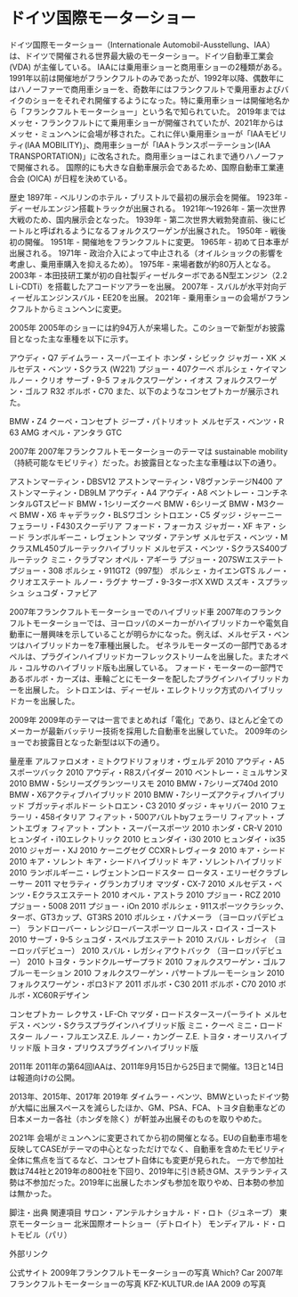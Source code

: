 # ドイツ国際モーターショー

ドイツ国際モーターショー（Internationale Automobil-Ausstellung、IAA）は、ドイツで開催される世界最大級のモーターショー。ドイツ自動車工業会 (VDA) が主催している。
IAAには乗用車ショーと商用車ショーの2種類がある。1991年以前は開催地がフランクフルトのみであったが、1992年以降、偶数年にはハノーファーで商用車ショーを、奇数年にはフランクフルトで乗用車およびバイクのショーをそれぞれ開催するようになった。特に乗用車ショーは開催地名から「フランクフルトモーターショー」という名で知られていた。
2019年まではメッセ・フランクフルトにて乗用車ショーが開催されていたが、2021年からはメッセ・ミュンヘンに会場が移された。これに伴い乗用車ショーが「IAAモビリティ(IAA MOBILITY)」、商用車ショーが「IAAトランスポーテーション(IAA TRANSPORTATION)」に改名された。商用車ショーはこれまで通りハノーファで開催される。
国際的にも大きな自動車展示会であるため、国際自動車工業連合会 (OICA) が日程を決めている。

歴史
1897年 - ベルリンのホテル・ブリストルで最初の展示会を開催。
1923年 - ディーゼルエンジン搭載トラックが出展される。
1921年〜1926年 - 第一次世界大戦のため、国内展示会となった。
1939年 - 第二次世界大戦勃発直前、後にビートルと呼ばれるようになるフォルクスワーゲンが出展された。
1950年 - 戦後初の開催。
1951年 - 開催地をフランクフルトに変更。
1965年 - 初めて日本車が出展される。
1971年 - 政治介入によって中止される（オイルショックの影響を考慮し、乗用車購入を抑えるため）。
1975年 - 来場者数が約80万人となる。
2003年 - 本田技研工業が初の自社製ディーゼルターボであるN型エンジン（2.2 L i-CDTi）を搭載したアコードツアラーを出展。
2007年 - スバルが水平対向ディーゼルエンジンスバル・EE20を出展。
2021年 - 乗用車ショーの会場がフランクフルトからミュンヘンに変更。

2005年
2005年のショーには約94万人が来場した。このショーで新型がお披露目となった主な車種を以下に示す。

アウディ・Q7
デイムラー・スーパーエイト
ホンダ・シビック
ジャガー・XK
メルセデス・ベンツ・Sクラス (W221)
プジョー・407クーペ
ポルシェ・ケイマン
ルノー・クリオ
サーブ・9-5
フォルクスワーゲン・イオス
フォルクスワーゲン・ゴルフ R32
ボルボ・C70
また、以下のようなコンセプトカーが展示された。

BMW・Z4 クーペ・コンセプト
ジープ・パトリオット
メルセデス・ベンツ・R 63 AMG
オペル・アンタラ GTC

2007年
2007年フランクフルトモーターショーのテーマは sustainable mobility（持続可能なモビリティ）だった。お披露目となった主な車種は以下の通り。

アストンマーティン・DBSV12
アストンマーティン・V8ヴァンテージN400
アストンマーティン・DB9LM
アウディ・A4
アウディ・A8
ベントレー・コンチネンタルGTスピード
BMW・1シリーズクーペ
BMW・6シリーズ
BMW・M3クーペ
BMW・X6
キャデラック・BLSワゴン
シトロエン・C5
ダッジ・ジャーニー
フェラーリ・F430スクーデリア
フォード・フォーカス
ジャガー・XF
キア・シード
ランボルギーニ・レヴェントン
マツダ・アテンザ
メルセデス・ベンツ・MクラスML450ブルーテックハイブリッド
メルセデス・ベンツ・SクラスS400ブルーテック
ミニ・クラブマン
オペル・アギーラ
プジョー・207SWエステート
プジョー・308
ポルシェ・911GT2（997型）
ポルシェ・カイエンGTS
ルノー・クリオエステート
ルノー・ラグナ
サーブ・9-3ターボX XWD
スズキ・スプラッシュ
シュコダ・ファビア

2007年フランクフルトモーターショーでのハイブリッド車
2007年のフランクフルトモーターショーでは、ヨーロッパのメーカーがハイブリッドカーや電気自動車に一層興味を示していることが明らかになった。例えば、メルセデス・ベンツはハイブリッドカーを7車種出展した。
ゼネラルモーターズの一部門であるオペルは、プラグインハイブリッドカーフレックストリームを出展した。またオペル・コルサのハイブリッド版も出展している。
フォード・モーターの一部門であるボルボ・カーズは、車輪ごとにモーターを配したプラグインハイブリッドカーを出展した。
シトロエンは、ディーゼル・エレクトリック方式のハイブリッドカーを出展した。

2009年
2009年のテーマは一言でまとめれば「電化」であり、ほとんど全てのメーカーが最新バッテリー技術を採用した自動車を出展していた。
2009年のショーでお披露目となった新型は以下の通り。

量産車
アルファロメオ・ミトクワドリフォリオ・ヴェルデ
2010 アウディ・A5スポーツバック
2010 アウディ・R8スパイダー
2010 ベントレー・ミュルサンヌ
2010 BMW・5シリーズグランツーリスモ
2010 BMW・7シリーズ740d
2010 BMW・X6アクティブハイブリッド
2010 BMW・7シリーズアクティブハイブリッド
ブガッティボルドー
シトロエン・C3
2010 ダッジ・キャリバー
2010 フェラーリ・458イタリア
フィアット・500アバルトbyフェラーリ
フィアット・プントエヴォ
フィアット・プント・スーパースポーツ
2010 ホンダ・CR-V
2010 ヒュンダイ・i10エレクトリック
2010 ヒュンダイ・i30
2010 ヒュンダイ・ix35
2010 ジャガー・XJ
2010 ケーニグセグ CCXRトレヴィータ
2010 キア・シード
2010 キア・ソレント
キア・シードハイブリッド
キア・ソレントハイブリッド
2010 ランボルギーニ・レヴェントンロードスター
ロータス・エリーゼクラブレーサー
2011 マセラティ・グランカブリオ
マツダ・CX-7
2010 メルセデス・ベンツ・Eクラスエステート
2010 オペル・アストラ
2010 プジョー・RCZ
2010 プジョー・5008
2011 プジョー・iOn
2010 ポルシェ・911スポーツクラシック、ターボ、GT3カップ、GT3RS
2010 ポルシェ・パナメーラ （ヨーロッパデビュー）
ランドローバー・レンジローバースポーツ
ロールス・ロイス・ゴースト
2010 サーブ・9-5
シュコダ・スペルブエステート
2010 スバル・レガシィ （ヨーロッパデビュー）
2010 スバル・レガシィアウトバック （ヨーロッパデビュー）
2010 トヨタ・ランドクルーザープラド
2010 フォルクスワーゲン・ゴルフブルーモーション
2010 フォルクスワーゲン・パサートブルーモーション
2010 フォルクスワーゲン・ポロ3ドア
2011 ボルボ・C30
2011 ボルボ・C70
2010 ボルボ・XC60Rデザイン

コンセプトカー
レクサス・LF-Ch
マツダ・ロードスタースーパーライト
メルセデス・ベンツ・Sクラスプラグインハイブリッド版
ミニ・クーペ
ミニ・ロードスター
ルノー・フルエンスZ.E. 
ルノー・カングー Z.E. 
トヨタ・オーリスハイブリッド版
トヨタ・プリウスプラグインハイブリッド版

2011年
2011年の第64回IAAは、2011年9月15日から25日まで開催。13日と14日は報道向けの公開。

2013年、2015年、2017年
2019年
ダイムラー・ベンツ、BMWといったドイツ勢が大幅に出展スペースを減らしたほか、GM、PSA、FCA、トヨタ自動車などの日本メーカー各社（ホンダを除く）が軒並み出展そのものを取りやめた。

2021年
会場がミュンヘンに変更されてから初の開催となる。EUの自動車市場を反映してCASEがテーマの中心となっただけでなく、自動車を含めたモビリティ全体に焦点を当てるなど、コンセプト自体にも変更が見られた。
一方で参加社数は744社と2019年の800社を下回り、2019年に引き続きGM、ステランティス勢は不参加だった。2019年に出展したホンダも参加を取りやめ、日本勢の参加は無かった。

脚注・出典
関連項目
サロン・アンテルナショナル・ド・ロト（ジュネーブ）
東京モーターショー
北米国際オートショー（デトロイト）
モンディアル・ド・ロトモビル（パリ）

外部リンク

公式サイト
2009年フランクフルトモーターショーの写真 Which? Car
2007年フランクフルトモーターショーの写真 KFZ-KULTUR.de
IAA 2009 の写真